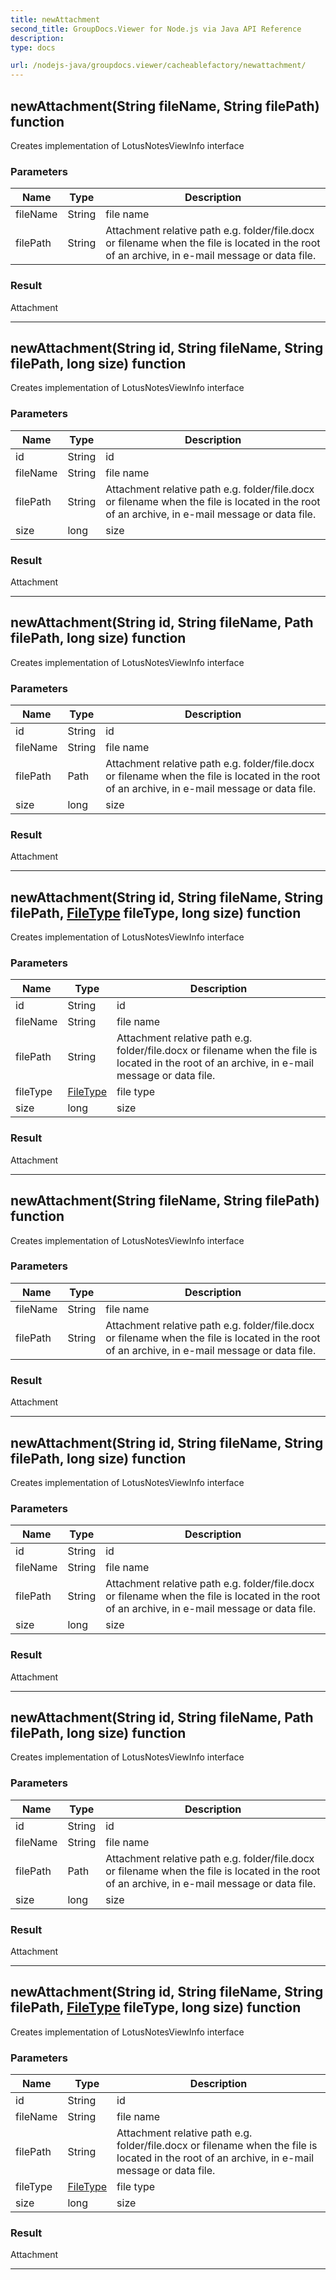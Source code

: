 ```yaml
---
title: newAttachment
second_title: GroupDocs.Viewer for Node.js via Java API Reference
description: 
type: docs

url: /nodejs-java/groupdocs.viewer/cacheablefactory/newattachment/
---
```


## newAttachment(String fileName, String filePath)  function
Creates implementation of LotusNotesViewInfo interface

### Parameters

| Name | Type | Description |
| --- | --- | --- |
| fileName | String | file name |
| filePath | String | Attachment relative path e&#46;g&#46; folder/file.docx or filename when the file is located in the root of an archive, in e-mail message or data file. |

### Result
Attachment


---


## newAttachment(String id, String fileName, String filePath, long size)  function
Creates implementation of LotusNotesViewInfo interface

### Parameters

| Name | Type | Description |
| --- | --- | --- |
| id | String | id |
| fileName | String | file name |
| filePath | String | Attachment relative path e&#46;g&#46; folder/file.docx or filename when the file is located in the root of an archive, in e-mail message or data file. |
| size | long | size |

### Result
Attachment


---


## newAttachment(String id, String fileName, Path filePath, long size)  function
Creates implementation of LotusNotesViewInfo interface

### Parameters

| Name | Type | Description |
| --- | --- | --- |
| id | String | id |
| fileName | String | file name |
| filePath | Path | Attachment relative path e&#46;g&#46; folder/file.docx or filename when the file is located in the root of an archive, in e-mail message or data file. |
| size | long | size |

### Result
Attachment


---


## newAttachment(String id, String fileName, String filePath, [FileType](../../filetype) fileType, long size)  function
Creates implementation of LotusNotesViewInfo interface

### Parameters

| Name | Type | Description |
| --- | --- | --- |
| id | String | id |
| fileName | String | file name |
| filePath | String | Attachment relative path e&#46;g&#46; folder/file.docx or filename when the file is located in the root of an archive, in e-mail message or data file. |
| fileType | [FileType](../filetype) | file type |
| size | long | size |

### Result
Attachment


---


## newAttachment(String fileName, String filePath)  function
Creates implementation of LotusNotesViewInfo interface

### Parameters

| Name | Type | Description |
| --- | --- | --- |
| fileName | String | file name |
| filePath | String | Attachment relative path e&#46;g&#46; folder/file.docx or filename when the file is located in the root of an archive, in e-mail message or data file. |

### Result
Attachment


---


## newAttachment(String id, String fileName, String filePath, long size)  function
Creates implementation of LotusNotesViewInfo interface

### Parameters

| Name | Type | Description |
| --- | --- | --- |
| id | String | id |
| fileName | String | file name |
| filePath | String | Attachment relative path e&#46;g&#46; folder/file.docx or filename when the file is located in the root of an archive, in e-mail message or data file. |
| size | long | size |

### Result
Attachment


---


## newAttachment(String id, String fileName, Path filePath, long size)  function
Creates implementation of LotusNotesViewInfo interface

### Parameters

| Name | Type | Description |
| --- | --- | --- |
| id | String | id |
| fileName | String | file name |
| filePath | Path | Attachment relative path e&#46;g&#46; folder/file.docx or filename when the file is located in the root of an archive, in e-mail message or data file. |
| size | long | size |

### Result
Attachment


---


## newAttachment(String id, String fileName, String filePath, [FileType](../../filetype) fileType, long size)  function
Creates implementation of LotusNotesViewInfo interface

### Parameters

| Name | Type | Description |
| --- | --- | --- |
| id | String | id |
| fileName | String | file name |
| filePath | String | Attachment relative path e&#46;g&#46; folder/file.docx or filename when the file is located in the root of an archive, in e-mail message or data file. |
| fileType | [FileType](../filetype) | file type |
| size | long | size |

### Result
Attachment


---


